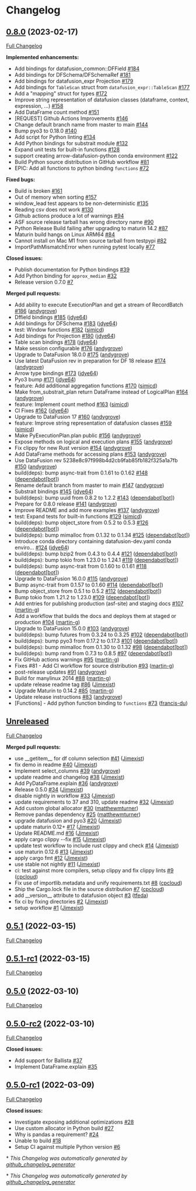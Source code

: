 <!---
  Licensed to the Apache Software Foundation (ASF) under one
  or more contributor license agreements.  See the NOTICE file
  distributed with this work for additional information
  regarding copyright ownership.  The ASF licenses this file
  to you under the Apache License, Version 2.0 (the
  "License"); you may not use this file except in compliance
  with the License.  You may obtain a copy of the License at

    http://www.apache.org/licenses/LICENSE-2.0

  Unless required by applicable law or agreed to in writing,
  software distributed under the License is distributed on an
  "AS IS" BASIS, WITHOUT WARRANTIES OR CONDITIONS OF ANY
  KIND, either express or implied.  See the License for the
  specific language governing permissions and limitations
  under the License.
-->

# Changelog

## [0.8.0](https://github.com/apache/arrow-datafusion-python/tree/0.8.0) (2023-02-17)

[Full Changelog](https://github.com/apache/arrow-datafusion-python/compare/0.7.0...0.8.0)

**Implemented enhancements:**

- Add bindings for datafusion\_common::DFField [\#184](https://github.com/apache/arrow-datafusion-python/issues/184)
- Add bindings for DFSchema/DFSchemaRef [\#181](https://github.com/apache/arrow-datafusion-python/issues/181)
- Add bindings for datafusion\_expr Projection [\#179](https://github.com/apache/arrow-datafusion-python/issues/179)
- Add bindings for `TableScan` struct from `datafusion_expr::TableScan` [\#177](https://github.com/apache/arrow-datafusion-python/issues/177)
- Add a "mapping" struct for types [\#172](https://github.com/apache/arrow-datafusion-python/issues/172)
- Improve string representation of datafusion classes \(dataframe, context, expression, ...\) [\#158](https://github.com/apache/arrow-datafusion-python/issues/158)
- Add DataFrame count method [\#151](https://github.com/apache/arrow-datafusion-python/issues/151)
- \[REQUEST\] Github Actions Improvements [\#146](https://github.com/apache/arrow-datafusion-python/issues/146)
- Change default branch name from master to main [\#144](https://github.com/apache/arrow-datafusion-python/issues/144)
- Bump pyo3 to 0.18.0 [\#140](https://github.com/apache/arrow-datafusion-python/issues/140)
- Add script for Python linting [\#134](https://github.com/apache/arrow-datafusion-python/issues/134)
- Add Python bindings for substrait module [\#132](https://github.com/apache/arrow-datafusion-python/issues/132)
- Expand unit tests for built-in functions [\#128](https://github.com/apache/arrow-datafusion-python/issues/128)
- support creating arrow-datafusion-python conda environment [\#122](https://github.com/apache/arrow-datafusion-python/issues/122)
- Build Python source distribution in GitHub workflow [\#81](https://github.com/apache/arrow-datafusion-python/issues/81)
- EPIC: Add all functions to python binding `functions` [\#72](https://github.com/apache/arrow-datafusion-python/issues/72)

**Fixed bugs:**

- Build is broken [\#161](https://github.com/apache/arrow-datafusion-python/issues/161)
- Out of memory when sorting [\#157](https://github.com/apache/arrow-datafusion-python/issues/157)
- window\_lead test appears to be non-deterministic [\#135](https://github.com/apache/arrow-datafusion-python/issues/135)
- Reading csv does not work [\#130](https://github.com/apache/arrow-datafusion-python/issues/130)
- Github actions produce a lot of warnings [\#94](https://github.com/apache/arrow-datafusion-python/issues/94)
- ASF source release tarball has wrong directory name [\#90](https://github.com/apache/arrow-datafusion-python/issues/90)
- Python Release Build failing after upgrading to maturin 14.2 [\#87](https://github.com/apache/arrow-datafusion-python/issues/87)
- Maturin build hangs on Linux ARM64 [\#84](https://github.com/apache/arrow-datafusion-python/issues/84)
- Cannot install on Mac M1 from source tarball from testpypi [\#82](https://github.com/apache/arrow-datafusion-python/issues/82)
- ImportPathMismatchError when running pytest locally [\#77](https://github.com/apache/arrow-datafusion-python/issues/77)

**Closed issues:**

- Publish documentation for Python bindings [\#39](https://github.com/apache/arrow-datafusion-python/issues/39)
- Add Python binding for `approx_median` [\#32](https://github.com/apache/arrow-datafusion-python/issues/32)
- Release version 0.7.0 [\#7](https://github.com/apache/arrow-datafusion-python/issues/7)

**Merged pull requests:**

- Add ability to execute ExecutionPlan and get a stream of RecordBatch [\#186](https://github.com/apache/arrow-datafusion-python/pull/186) ([andygrove](https://github.com/andygrove))
- Dffield bindings [\#185](https://github.com/apache/arrow-datafusion-python/pull/185) ([jdye64](https://github.com/jdye64))
- Add bindings for DFSchema [\#183](https://github.com/apache/arrow-datafusion-python/pull/183) ([jdye64](https://github.com/jdye64))
- test: Window functions [\#182](https://github.com/apache/arrow-datafusion-python/pull/182) ([simicd](https://github.com/simicd))
- Add bindings for Projection [\#180](https://github.com/apache/arrow-datafusion-python/pull/180) ([jdye64](https://github.com/jdye64))
- Table scan bindings [\#178](https://github.com/apache/arrow-datafusion-python/pull/178) ([jdye64](https://github.com/jdye64))
- Make session configurable [\#176](https://github.com/apache/arrow-datafusion-python/pull/176) ([andygrove](https://github.com/andygrove))
- Upgrade to DataFusion 18.0.0 [\#175](https://github.com/apache/arrow-datafusion-python/pull/175) ([andygrove](https://github.com/andygrove))
- Use latest DataFusion rev in preparation for DF 18 release [\#174](https://github.com/apache/arrow-datafusion-python/pull/174) ([andygrove](https://github.com/andygrove))
- Arrow type bindings [\#173](https://github.com/apache/arrow-datafusion-python/pull/173) ([jdye64](https://github.com/jdye64))
- Pyo3 bump [\#171](https://github.com/apache/arrow-datafusion-python/pull/171) ([jdye64](https://github.com/jdye64))
- feature: Add additional aggregation functions [\#170](https://github.com/apache/arrow-datafusion-python/pull/170) ([simicd](https://github.com/simicd))
- Make from\_substrait\_plan return DataFrame instead of LogicalPlan [\#164](https://github.com/apache/arrow-datafusion-python/pull/164) ([andygrove](https://github.com/andygrove))
- feature: Implement count method [\#163](https://github.com/apache/arrow-datafusion-python/pull/163) ([simicd](https://github.com/simicd))
- CI Fixes [\#162](https://github.com/apache/arrow-datafusion-python/pull/162) ([jdye64](https://github.com/jdye64))
- Upgrade to DataFusion 17 [\#160](https://github.com/apache/arrow-datafusion-python/pull/160) ([andygrove](https://github.com/andygrove))
- feature: Improve string representation of datafusion classes [\#159](https://github.com/apache/arrow-datafusion-python/pull/159) ([simicd](https://github.com/simicd))
- Make PyExecutionPlan.plan public [\#156](https://github.com/apache/arrow-datafusion-python/pull/156) ([andygrove](https://github.com/andygrove))
- Expose methods on logical and execution plans [\#155](https://github.com/apache/arrow-datafusion-python/pull/155) ([andygrove](https://github.com/andygrove))
- Fix clippy for new Rust version [\#154](https://github.com/apache/arrow-datafusion-python/pull/154) ([andygrove](https://github.com/andygrove))
- Add DataFrame methods for accessing plans [\#153](https://github.com/apache/arrow-datafusion-python/pull/153) ([andygrove](https://github.com/andygrove))
- Use DataFusion rev 5238e8c97f998b4d2cb9fab85fb182f325a1a7fb [\#150](https://github.com/apache/arrow-datafusion-python/pull/150) ([andygrove](https://github.com/andygrove))
- build\(deps\): bump async-trait from 0.1.61 to 0.1.62 [\#148](https://github.com/apache/arrow-datafusion-python/pull/148) ([dependabot[bot]](https://github.com/apps/dependabot))
- Rename default branch from master to main [\#147](https://github.com/apache/arrow-datafusion-python/pull/147) ([andygrove](https://github.com/andygrove))
- Substrait bindings [\#145](https://github.com/apache/arrow-datafusion-python/pull/145) ([jdye64](https://github.com/jdye64))
- build\(deps\): bump uuid from 0.8.2 to 1.2.2 [\#143](https://github.com/apache/arrow-datafusion-python/pull/143) ([dependabot[bot]](https://github.com/apps/dependabot))
- Prepare for 0.8.0 release [\#141](https://github.com/apache/arrow-datafusion-python/pull/141) ([andygrove](https://github.com/andygrove))
- Improve README and add more examples [\#137](https://github.com/apache/arrow-datafusion-python/pull/137) ([andygrove](https://github.com/andygrove))
- test: Expand tests for built-in functions [\#129](https://github.com/apache/arrow-datafusion-python/pull/129) ([simicd](https://github.com/simicd))
- build\(deps\): bump object\_store from 0.5.2 to 0.5.3 [\#126](https://github.com/apache/arrow-datafusion-python/pull/126) ([dependabot[bot]](https://github.com/apps/dependabot))
- build\(deps\): bump mimalloc from 0.1.32 to 0.1.34 [\#125](https://github.com/apache/arrow-datafusion-python/pull/125) ([dependabot[bot]](https://github.com/apps/dependabot))
- Introduce conda directory containing datafusion-dev.yaml conda enviro… [\#124](https://github.com/apache/arrow-datafusion-python/pull/124) ([jdye64](https://github.com/jdye64))
- build\(deps\): bump bzip2 from 0.4.3 to 0.4.4 [\#121](https://github.com/apache/arrow-datafusion-python/pull/121) ([dependabot[bot]](https://github.com/apps/dependabot))
- build\(deps\): bump tokio from 1.23.0 to 1.24.1 [\#119](https://github.com/apache/arrow-datafusion-python/pull/119) ([dependabot[bot]](https://github.com/apps/dependabot))
- build\(deps\): bump async-trait from 0.1.60 to 0.1.61 [\#118](https://github.com/apache/arrow-datafusion-python/pull/118) ([dependabot[bot]](https://github.com/apps/dependabot))
- Upgrade to DataFusion 16.0.0 [\#115](https://github.com/apache/arrow-datafusion-python/pull/115) ([andygrove](https://github.com/andygrove))
- Bump async-trait from 0.1.57 to 0.1.60 [\#114](https://github.com/apache/arrow-datafusion-python/pull/114) ([dependabot[bot]](https://github.com/apps/dependabot))
- Bump object\_store from 0.5.1 to 0.5.2 [\#112](https://github.com/apache/arrow-datafusion-python/pull/112) ([dependabot[bot]](https://github.com/apps/dependabot))
- Bump tokio from 1.21.2 to 1.23.0 [\#109](https://github.com/apache/arrow-datafusion-python/pull/109) ([dependabot[bot]](https://github.com/apps/dependabot))
- Add entries for publishing production \(asf-site\) and staging docs [\#107](https://github.com/apache/arrow-datafusion-python/pull/107) ([martin-g](https://github.com/martin-g))
- Add a workflow that builds the docs and deploys them at staged or production [\#104](https://github.com/apache/arrow-datafusion-python/pull/104) ([martin-g](https://github.com/martin-g))
- Upgrade to DataFusion 15.0.0 [\#103](https://github.com/apache/arrow-datafusion-python/pull/103) ([andygrove](https://github.com/andygrove))
- build\(deps\): bump futures from 0.3.24 to 0.3.25 [\#102](https://github.com/apache/arrow-datafusion-python/pull/102) ([dependabot[bot]](https://github.com/apps/dependabot))
- build\(deps\): bump pyo3 from 0.17.2 to 0.17.3 [\#101](https://github.com/apache/arrow-datafusion-python/pull/101) ([dependabot[bot]](https://github.com/apps/dependabot))
- build\(deps\): bump mimalloc from 0.1.30 to 0.1.32 [\#98](https://github.com/apache/arrow-datafusion-python/pull/98) ([dependabot[bot]](https://github.com/apps/dependabot))
- build\(deps\): bump rand from 0.7.3 to 0.8.5 [\#97](https://github.com/apache/arrow-datafusion-python/pull/97) ([dependabot[bot]](https://github.com/apps/dependabot))
- Fix GitHub actions warnings [\#95](https://github.com/apache/arrow-datafusion-python/pull/95) ([martin-g](https://github.com/martin-g))
- Fixes \#81 - Add CI workflow for source distribution [\#93](https://github.com/apache/arrow-datafusion-python/pull/93) ([martin-g](https://github.com/martin-g))
- post-release updates [\#91](https://github.com/apache/arrow-datafusion-python/pull/91) ([andygrove](https://github.com/andygrove))
- Build for manylinux 2014 [\#88](https://github.com/apache/arrow-datafusion-python/pull/88) ([martin-g](https://github.com/martin-g))
- update release readme tag [\#86](https://github.com/apache/arrow-datafusion-python/pull/86) ([Jimexist](https://github.com/Jimexist))
- Upgrade Maturin to 0.14.2 [\#85](https://github.com/apache/arrow-datafusion-python/pull/85) ([martin-g](https://github.com/martin-g))
- Update release instructions [\#83](https://github.com/apache/arrow-datafusion-python/pull/83) ([andygrove](https://github.com/andygrove))
- \[Functions\] - Add python function binding to `functions` [\#73](https://github.com/apache/arrow-datafusion-python/pull/73) ([francis-du](https://github.com/francis-du))


## [Unreleased](https://github.com/datafusion-contrib/datafusion-python/tree/HEAD)

[Full Changelog](https://github.com/datafusion-contrib/datafusion-python/compare/0.5.1...HEAD)

**Merged pull requests:**

- use \_\_getitem\_\_ for df column selection [\#41](https://github.com/datafusion-contrib/datafusion-python/pull/41) ([Jimexist](https://github.com/Jimexist))
- fix demo in readme [\#40](https://github.com/datafusion-contrib/datafusion-python/pull/40) ([Jimexist](https://github.com/Jimexist))
- Implement select_columns [\#39](https://github.com/datafusion-contrib/datafusion-python/pull/39) ([andygrove](https://github.com/andygrove))
- update readme and changelog [\#38](https://github.com/datafusion-contrib/datafusion-python/pull/38) ([Jimexist](https://github.com/Jimexist))
- Add PyDataFrame.explain [\#36](https://github.com/datafusion-contrib/datafusion-python/pull/36) ([andygrove](https://github.com/andygrove))
- Release 0.5.0 [\#34](https://github.com/datafusion-contrib/datafusion-python/pull/34) ([Jimexist](https://github.com/Jimexist))
- disable nightly in workflow [\#33](https://github.com/datafusion-contrib/datafusion-python/pull/33) ([Jimexist](https://github.com/Jimexist))
- update requirements to 37 and 310, update readme [\#32](https://github.com/datafusion-contrib/datafusion-python/pull/32) ([Jimexist](https://github.com/Jimexist))
- Add custom global allocator [\#30](https://github.com/datafusion-contrib/datafusion-python/pull/30) ([matthewmturner](https://github.com/matthewmturner))
- Remove pandas dependency [\#25](https://github.com/datafusion-contrib/datafusion-python/pull/25) ([matthewmturner](https://github.com/matthewmturner))
- upgrade datafusion and pyo3 [\#20](https://github.com/datafusion-contrib/datafusion-python/pull/20) ([Jimexist](https://github.com/Jimexist))
- update maturin 0.12+ [\#17](https://github.com/datafusion-contrib/datafusion-python/pull/17) ([Jimexist](https://github.com/Jimexist))
- Update README.md [\#16](https://github.com/datafusion-contrib/datafusion-python/pull/16) ([Jimexist](https://github.com/Jimexist))
- apply cargo clippy --fix [\#15](https://github.com/datafusion-contrib/datafusion-python/pull/15) ([Jimexist](https://github.com/Jimexist))
- update test workflow to include rust clippy and check [\#14](https://github.com/datafusion-contrib/datafusion-python/pull/14) ([Jimexist](https://github.com/Jimexist))
- use maturin 0.12.6 [\#13](https://github.com/datafusion-contrib/datafusion-python/pull/13) ([Jimexist](https://github.com/Jimexist))
- apply cargo fmt [\#12](https://github.com/datafusion-contrib/datafusion-python/pull/12) ([Jimexist](https://github.com/Jimexist))
- use stable not nightly [\#11](https://github.com/datafusion-contrib/datafusion-python/pull/11) ([Jimexist](https://github.com/Jimexist))
- ci: test against more compilers, setup clippy and fix clippy lints [\#9](https://github.com/datafusion-contrib/datafusion-python/pull/9) ([cpcloud](https://github.com/cpcloud))
- Fix use of importlib.metadata and unify requirements.txt [\#8](https://github.com/datafusion-contrib/datafusion-python/pull/8) ([cpcloud](https://github.com/cpcloud))
- Ship the Cargo.lock file in the source distribution [\#7](https://github.com/datafusion-contrib/datafusion-python/pull/7) ([cpcloud](https://github.com/cpcloud))
- add \_\_version\_\_ attribute to datafusion object [\#3](https://github.com/datafusion-contrib/datafusion-python/pull/3) ([tfeda](https://github.com/tfeda))
- fix ci by fixing directories [\#2](https://github.com/datafusion-contrib/datafusion-python/pull/2) ([Jimexist](https://github.com/Jimexist))
- setup workflow [\#1](https://github.com/datafusion-contrib/datafusion-python/pull/1) ([Jimexist](https://github.com/Jimexist))

## [0.5.1](https://github.com/datafusion-contrib/datafusion-python/tree/0.5.1) (2022-03-15)

[Full Changelog](https://github.com/datafusion-contrib/datafusion-python/compare/0.5.1-rc1...0.5.1)

## [0.5.1-rc1](https://github.com/datafusion-contrib/datafusion-python/tree/0.5.1-rc1) (2022-03-15)

[Full Changelog](https://github.com/datafusion-contrib/datafusion-python/compare/0.5.0...0.5.1-rc1)

## [0.5.0](https://github.com/datafusion-contrib/datafusion-python/tree/0.5.0) (2022-03-10)

[Full Changelog](https://github.com/datafusion-contrib/datafusion-python/compare/0.5.0-rc2...0.5.0)

## [0.5.0-rc2](https://github.com/datafusion-contrib/datafusion-python/tree/0.5.0-rc2) (2022-03-10)

[Full Changelog](https://github.com/datafusion-contrib/datafusion-python/compare/0.5.0-rc1...0.5.0-rc2)

**Closed issues:**

- Add support for Ballista [\#37](https://github.com/datafusion-contrib/datafusion-python/issues/37)
- Implement DataFrame.explain [\#35](https://github.com/datafusion-contrib/datafusion-python/issues/35)

## [0.5.0-rc1](https://github.com/datafusion-contrib/datafusion-python/tree/0.5.0-rc1) (2022-03-09)

[Full Changelog](https://github.com/datafusion-contrib/datafusion-python/compare/4c98b8e9c3c3f8e2e6a8f2d1ffcfefda344c4680...0.5.0-rc1)

**Closed issues:**

- Investigate exposing additional optimizations [\#28](https://github.com/datafusion-contrib/datafusion-python/issues/28)
- Use custom allocator in Python build [\#27](https://github.com/datafusion-contrib/datafusion-python/issues/27)
- Why is pandas a requirement? [\#24](https://github.com/datafusion-contrib/datafusion-python/issues/24)
- Unable to build [\#18](https://github.com/datafusion-contrib/datafusion-python/issues/18)
- Setup CI against multiple Python version [\#6](https://github.com/datafusion-contrib/datafusion-python/issues/6)

\* _This Changelog was automatically generated by [github_changelog_generator](https://github.com/github-changelog-generator/github-changelog-generator)_


\* *This Changelog was automatically generated by [github_changelog_generator](https://github.com/github-changelog-generator/github-changelog-generator)*
